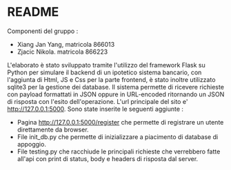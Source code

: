 ﻿# README
Componenti del gruppo : 

 - Xiang Jan Yang, matricola 866013
 - Zjacic Nikola. matricola 866223

L'elaborato è stato sviluppato tramite l'utilizzo del framework Flask su Python per simulare il backend di un ipotetico sistema bancario, con l'aggiunta di Html, JS e Css per la parte frontend, è stato inoltre utilizzato sqlite3 per la gestione dei database.
Il sistema permette di ricevere richieste con payload formattati in JSON oppure in URL-encoded ritornando un JSON di risposta con l'esito dell'operazione.
L'url principale del sito e' http://127.0.0.1:5000.
Sono state inserite le seguenti aggiunte :

 - Pagina http://127.0.0.1:5000/register che permette di registrare un utente direttamente da browser.
 - File init_db.py che permette di inizializzare a piacimento di database di appoggio.
 - File testing.py che racchiude le principali richieste che verrebbero fatte all'api con print di status, body e headers di risposta dal server.

